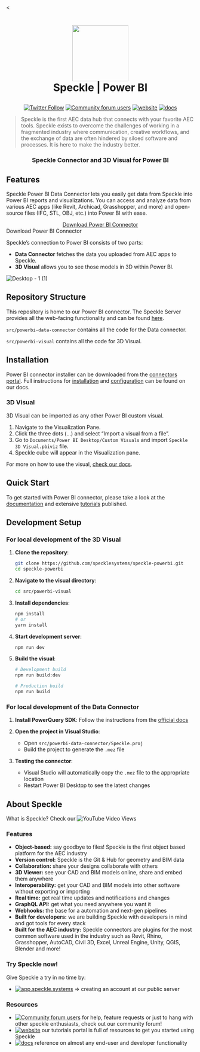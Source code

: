 <<h1 align="center">
  <img src="https://user-images.githubusercontent.com/2679513/131189167-18ea5fe1-c578-47f6-9785-3748178e4312.png" width="150px"/><br/>
  Speckle | Power BI
</h1>

<p align="center"><a href="https://twitter.com/SpeckleSystems"><img src="https://img.shields.io/twitter/follow/SpeckleSystems?style=social" alt="Twitter Follow"></a> <a href="https://speckle.community"><img src="https://img.shields.io/discourse/users?server=https%3A%2F%2Fspeckle.community&amp;style=flat-square&amp;logo=discourse&amp;logoColor=white" alt="Community forum users"></a> <a href="https://speckle.systems"><img src="https://img.shields.io/badge/https://-speckle.systems-royalblue?style=flat-square" alt="website"></a> <a href="https://speckle.guide/dev/"><img src="https://img.shields.io/badge/docs-speckle.guide-orange?style=flat-square&amp;logo=read-the-docs&amp;logoColor=white" alt="docs"></a></p>

> Speckle is the first AEC data hub that connects with your favorite AEC tools. Speckle exists to overcome the challenges of working in a fragmented industry where communication, creative workflows, and the exchange of data are often hindered by siloed software and processes. It is here to make the industry better.

<h3 align="center">
    Speckle Connector and 3D Visual for Power BI
</h3>

## Features

Speckle Power BI Data Connector lets you easily get data from Speckle into Power BI reports and visualizations. You can access and analyze data from various AEC apps (like Revit, Archicad, Grasshopper, and more) and open-source files (IFC, STL, OBJ, etc.) into Power BI with ease. 

<p align="center">
  <div align="center">
    <a href="https://app.speckle.systems/connectors/">
      Download Power BI Connector
    </a>
  </div>
    Download Power BI Connector
  </a>
</p>

Speckle’s connection to Power BI consists of two parts:

- **Data Connector** fetches the data you uploaded from AEC apps to Speckle.
- **3D Visual** allows you to see those models in 3D within Power BI.

![Desktop - 1 (1)](https://github.com/specklesystems/speckle-powerbi/assets/51519350/6d2c5224-965f-4eae-b869-be26cb48c6b2)

## Repository Structure

This repository is home to our Power BI connector. The Speckle Server provides all the web-facing functionality and can be found [here](https://github.com/specklesystems/Server).

`src/powerbi-data-connector` contains all the code for the Data connector.

`src/powerbi-visual` contains all the code for 3D Visual.

## Installation

Power BI connector installer can be downloaded from the [connectors portal](https://app.speckle.systems/connectors/). Full instructions for [installation](https://docs.speckle.systems/connectors/power-bi#setup) and [configuration](https://docs.speckle.systems/connectors/power-bi#why-dont-i-see-speckle-as-a-data-source-in-power-bi) can be found on our docs.

### 3D Visual

3D Visual can be imported as any other Power BI custom visual.

1. Navigate to the Visualization Pane.
2. Click the three dots (…) and select “Import a visual from a file”.
3. Go to `Documents/Power BI Desktop/Custom Visuals` and import `Speckle 3D Visual.pbiviz` file.
4. Speckle cube will appear in the Visualization pane.

For more on how to use the visual, [check our docs](https://docs.speckle.systems/connectors/power-bi).

## Quick Start

To get started with Power BI connector, please take a look at the [documentation](https://docs.speckle.systems/connectors/power-bi) and extensive [tutorials](https://www.youtube.com/@SpeckleSystems) published. 

## Development Setup

### For local development of the 3D Visual

1. **Clone the repository**:
   ```bash
   git clone https://github.com/specklesystems/speckle-powerbi.git
   cd speckle-powerbi
   ```

2. **Navigate to the visual directory**:
   ```bash
   cd src/powerbi-visual
   ```

3. **Install dependencies**:
   ```bash
   npm install
   # or
   yarn install
   ```

4. **Start development server**:
   ```bash
   npm run dev
   ```

5. **Build the visual**:
   ```bash
   # Development build
   npm run build:dev
   
   # Production build
   npm run build
   ```

### For local development of the Data Connector

1. **Install PowerQuery SDK**:
   Follow the instructions from the [official docs](https://docs.microsoft.com/en-us/power-query/installingsdk)

2. **Open the project in Visual Studio**:
   - Open `src/powerbi-data-connector/Speckle.proj`
   - Build the project to generate the `.mez` file

3. **Testing the connector**:
   - Visual Studio will automatically copy the `.mez` file to the appropriate location
   - Restart Power BI Desktop to see the latest changes

## About Speckle

What is Speckle? Check our ![YouTube Video Views](https://img.shields.io/youtube/views/B9humiSpHzM?label=Speckle%20in%201%20minute%20video&style=social)

### Features

- **Object-based:** say goodbye to files! Speckle is the first object based platform for the AEC industry
- **Version control:** Speckle is the Git & Hub for geometry and BIM data
- **Collaboration:** share your designs collaborate with others
- **3D Viewer:** see your CAD and BIM models online, share and embed them anywhere
- **Interoperability:** get your CAD and BIM models into other software without exporting or importing
- **Real time:** get real time updates and notifications and changes
- **GraphQL API:** get what you need anywhere you want it
- **Webhooks:** the base for a automation and next-gen pipelines
- **Built for developers:** we are building Speckle with developers in mind and got tools for every stack
- **Built for the AEC industry:** Speckle connectors are plugins for the most common software used in the industry such as Revit, Rhino, Grasshopper, AutoCAD, Civil 3D, Excel, Unreal Engine, Unity, QGIS, Blender and more!

### Try Speckle now!

Give Speckle a try in no time by:

- [![app.speckle.systems](https://img.shields.io/badge/https://-app.speckle.systems-0069ff?style=flat-square&logo=hackthebox&logoColor=white)](https://app.speckle.systems) ⇒ creating an account at our public server

### Resources

- [![Community forum users](https://img.shields.io/badge/community-forum-green?style=for-the-badge&logo=discourse&logoColor=white)](https://speckle.community) for help, feature requests or just to hang with other speckle enthusiasts, check out our community forum!
- [![website](https://img.shields.io/badge/tutorials-speckle.systems-royalblue?style=for-the-badge&logo=youtube)](https://speckle.systems) our tutorials portal is full of resources to get you started using Speckle
- [![docs](https://img.shields.io/badge/docs-speckle.systems-orange?style=for-the-badge&logo=read-the-docs&logoColor=white)](https://docs.speckle.systems) reference on almost any end-user and developer functionality